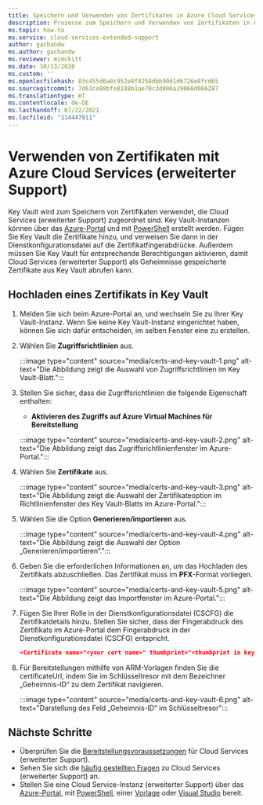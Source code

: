 ```yaml
---
title: Speichern und Verwenden von Zertifikaten in Azure Cloud Services (erweiterter Support)
description: Prozesse zum Speichern und Verwenden von Zertifikaten in Azure Cloud Services (erweiterter Support)
ms.topic: how-to
ms.service: cloud-services-extended-support
author: gachandw
ms.author: gachandw
ms.reviewer: mimckitt
ms.date: 10/13/2020
ms.custom: ''
ms.openlocfilehash: 83c455d6a8c952e8f4258dbb90d1d6726e8fcd65
ms.sourcegitcommit: 7d63ce88bfe8188b1ae70c3d006a29068d066287
ms.translationtype: HT
ms.contentlocale: de-DE
ms.lasthandoff: 07/22/2021
ms.locfileid: "114447911"
---
```

# <a name="use-certificates-with-azure-cloud-services-extended-support"></a>Verwenden von Zertifikaten mit Azure Cloud Services (erweiterter Support)

Key Vault wird zum Speichern von Zertifikaten verwendet, die Cloud Services (erweiterter Support) zugeordnet sind. Key Vault-Instanzen können über das [Azure-Portal](../key-vault/general/quick-create-portal.md) und mit [PowerShell](../key-vault/general/quick-create-powershell.md) erstellt werden. Fügen Sie Key Vault die Zertifikate hinzu, und verweisen Sie dann in der Dienstkonfigurationsdatei auf die Zertifikatfingerabdrücke. Außerdem müssen Sie Key Vault für entsprechende Berechtigungen aktivieren, damit Cloud Services (erweiterter Support) als Geheimnisse gespeicherte Zertifikate aus Key Vault abrufen kann.  

## <a name="upload-a-certificate-to-key-vault"></a>Hochladen eines Zertifikats in Key Vault 

1.  Melden Sie sich beim Azure-Portal an, und wechseln Sie zu Ihrer Key Vault-Instanz. Wenn Sie keine Key Vault-Instanz eingerichtet haben, können Sie sich dafür entscheiden, im selben Fenster eine zu erstellen.

2. Wählen Sie **Zugriffsrichtlinien** aus.

    :::image type="content" source="media/certs-and-key-vault-1.png" alt-text="Die Abbildung zeigt die Auswahl von Zugriffsrichtlinien im Key Vault-Blatt.":::

3. Stellen Sie sicher, dass die Zugriffsrichtlinien die folgende Eigenschaft enthalten:
    - **Aktivieren des Zugriffs auf Azure Virtual Machines für Bereitstellung**

    :::image type="content" source="media/certs-and-key-vault-2.png" alt-text="Die Abbildung zeigt das Zugriffsrichtlinienfenster im Azure-Portal.":::
 
4.  Wählen Sie **Zertifikate** aus. 

    :::image type="content" source="media/certs-and-key-vault-3.png" alt-text="Die Abbildung zeigt die Auswahl der Zertifikateoption im Richtlinienfenster des Key Vault-Blatts im Azure-Portal.":::

5. Wählen Sie die Option **Generieren/importieren** aus.

    :::image type="content" source="media/certs-and-key-vault-4.png" alt-text="Die Abbildung zeigt die Auswahl der Option „Generieren/importieren“.":::

4.  Geben Sie die erforderlichen Informationen an, um das Hochladen des Zertifikats abzuschließen. Das Zertifikat muss im **PFX**-Format vorliegen.

    :::image type="content" source="media/certs-and-key-vault-5.png" alt-text="Die Abbildung zeigt das Importfenster im Azure-Portal.":::

5.  Fügen Sie Ihrer Rolle in der Dienstkonfigurationsdatei (CSCFG) die Zertifikatdetails hinzu. Stellen Sie sicher, dass der Fingerabdruck des Zertifikats im Azure-Portal dem Fingerabdruck in der Dienstkonfigurationsdatei (CSCFG) entspricht. 
    
    ```json
    <Certificate name="<your cert name>" thumbprint="<thumbprint in key vault" thumbprintAlgorithm="sha1" /> 
    ```
6.  Für Bereitstellungen mithilfe von ARM-Vorlagen finden Sie die certificateUrl, indem Sie im Schlüsseltresor mit dem Bezeichner „Geheimnis-ID“ zu dem Zertifikat navigieren.

    :::image type="content" source="media/certs-and-key-vault-6.png" alt-text="Darstellung des Feld „Geheimnis-ID“ im Schlüsseltresor":::

## <a name="next-steps"></a>Nächste Schritte 
- Überprüfen Sie die [Bereitstellungsvoraussetzungen](deploy-prerequisite.md) für Cloud Services (erweiterter Support).
- Sehen Sie sich die [häufig gestellten Fragen](faq.yml) zu Cloud Services (erweiterter Support) an.
- Stellen Sie eine Cloud Service-Instanz (erweiterter Support) über das [Azure-Portal](deploy-portal.md), mit [PowerShell](deploy-powershell.md), einer [Vorlage](deploy-template.md) oder [Visual Studio](deploy-visual-studio.md) bereit.
